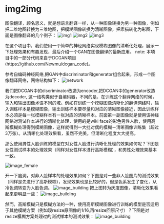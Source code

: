 # img2img
图像翻译，顾名思义，就是想语言翻译一样，从一种图像转换为另一种图像，例如把二维地图转换为三维地图，把模糊图像转换为清晰图像，把素描转化为彩图，下面是图像翻译的几个例子：
![img1](https://github.com/lsqpku/img2img/blob/master/doc/blur2clear.png)
![img2](https://github.com/lsqpku/img2img/blob/master/doc/capes.png)
![img3](https://github.com/lsqpku/img2img/blob/master/doc/facades.png)

在这个项目中，我们使用一个简单的神经网络实现模糊图像的清晰化处理，展示一下处理效果和有趣发现，最后介绍一个GAN在图像翻译的最新应用。
note: 本项目中的一部分代码来自于DCGAN项目(https://github.com/Newmu/dcgan_code)。

参考自编码神经网络,把GAN中discriminator和generator组合起来，形成一个图像翻译网络，网络结构如下：
![network](https://github.com/lsqpku/img2img/blob/master/doc/network.jpg)

我们把DCGAN中的discriminator改造为encoder,把DCGAN中的generator改造为decoder, 这一结构类似于自编码器，不同的是，在训练这个翻译网络的时候，输入和输出图像术语不同的域。例如在训练一个模糊图像清晰化的翻译网络时，输入训练样本是模糊图像，输出训练样本要尽量和对应的清晰图像接近，因此训练样本必须是每一张模糊样本有一张对应的清晰样本。前面第一副图像就是使用该神经网络对测试样本进行的清晰化处理，使用的是wiki face的彩色男性人脸，使用高斯模糊处理得到模糊图像，这样就得到一大批对偶的模糊－清晰图像训练集（超过3万张）。从清晰化处理效果看，虽然不完美，但清晰化程度大大提高。

那么使用男性人脸训练的模型在对女性人脸进行清晰化处理的效果如何呢？下图是女性测试样本的处理效果（同样对女性样本进行高斯模糊），和男性处理效果基本一致。

![image_female](https://github.com/lsqpku/img2img/blob/master/doc/wiki_female.png)

开一下脑洞，对非人脸样本的处理效果如何？下图是对一些非人脸图片的测试效果（同样是先进行了高斯模糊），发现效果也是比较好的，但是色系发生了变化，从冷色调转变为人脸色调。
![image_building](https://github.com/lsqpku/img2img/blob/master/doc/wiki_building.png)
把上图转为灰度图像，清晰化效果看起来更明显一些：
![image_building](https://github.com/lsqpku/img2img/blob/master/doc/wiki_building_gray.png)

然而，高斯模糊只是模糊方法的一种，使用高斯模糊图像进行训练的模型是否适用于其他模糊方案（例如现resize原图像的1/16,再resize回原尺寸）？下图是对resize模糊方案处理过的测试样本的测试效果：
![image_building](https://github.com/lsqpku/img2img/blob/master/doc/wiki_resize_blur.png)

